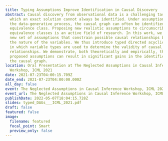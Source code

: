 ```yaml
---
title: Typing Assumptions Improve Identification in Causal Discovery
abstract: Causal discovery from observational data is a challenging task to
  which an exact solution cannot always be identified. Under assumptions about
  the data-generative process, the causal graph can often be identified up to an
  equivalence class. Proposing new realistic assumptions to circumscribe such
  equivalence classes is an active field of research. In this work, we propose a
  new set of assumptions that constrain possible causal relationships based on
  the nature of the variables. We thus introduce typed directed acyclic graphs,
  in which variable types are used to determine the validity of causal
  relationships. We demonstrate, both theoretically and empirically, that the
  proposed assumptions can result in significant gains in the identification of
  the causal graph.
location: Oral Presentation at The Neglected Assumptions in Causal Inference
  Workshop, ICML 2021
date: 2021-07-23T04:00:15.709Z
date_end: 2021-07-23T04:00:00.000Z
all_day: false
event: The Neglected Assumptions in Causal Inference Workshop, ICML 2021
event_url: The Neglected Assumptions in Causal Inference Workshop, ICML 2021
publishDate: 2022-05-07T18:04:15.728Z
slides: typed_DAGs___ICML_2021.pdf
draft: false
featured: false
image:
  filename: featured
  focal_point: Smart
  preview_only: false
---
```

